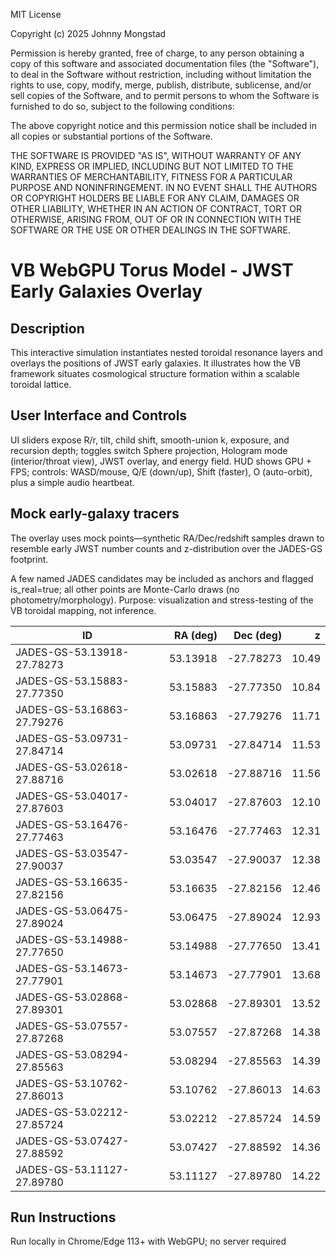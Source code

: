 
MIT License

Copyright (c) 2025 Johnny Mongstad

Permission is hereby granted, free of charge, to any person obtaining a copy
of this software and associated documentation files (the "Software"), to deal
in the Software without restriction, including without limitation the rights
to use, copy, modify, merge, publish, distribute, sublicense, and/or sell
copies of the Software, and to permit persons to whom the Software is
furnished to do so, subject to the following conditions:

The above copyright notice and this permission notice shall be included in all
copies or substantial portions of the Software.

THE SOFTWARE IS PROVIDED "AS IS", WITHOUT WARRANTY OF ANY KIND, EXPRESS OR
IMPLIED, INCLUDING BUT NOT LIMITED TO THE WARRANTIES OF MERCHANTABILITY,
FITNESS FOR A PARTICULAR PURPOSE AND NONINFRINGEMENT. IN NO EVENT SHALL THE
AUTHORS OR COPYRIGHT HOLDERS BE LIABLE FOR ANY CLAIM, DAMAGES OR OTHER
LIABILITY, WHETHER IN AN ACTION OF CONTRACT, TORT OR OTHERWISE, ARISING FROM,
OUT OF OR IN CONNECTION WITH THE SOFTWARE OR THE USE OR OTHER DEALINGS IN THE
SOFTWARE.


<h1>VB WebGPU Torus Model - JWST Early Galaxies Overlay</h1>

<h2>Description</h2>
<p>This interactive simulation instantiates nested toroidal resonance layers and overlays the positions of JWST early galaxies. It illustrates how the VB framework situates cosmological structure formation within a scalable toroidal lattice.</p>

<h2>User Interface and Controls</h2>
<p>UI sliders expose R/r, tilt, child shift, smooth-union k, exposure, and recursion depth; toggles switch Sphere projection, Hologram mode (interior/throat view), JWST overlay, and energy field. HUD shows GPU + FPS; controls: WASD/mouse, Q/E (down/up), Shift (faster), O (auto-orbit), plus a simple audio heartbeat. 

<h2>Mock early-galaxy tracers</h2>
<p>The overlay uses mock points—synthetic RA/Dec/redshift samples drawn to resemble early JWST number counts and z-distribution over the JADES-GS footprint.</p> <p>A few named JADES candidates may be included as anchors and flagged is_real=true; all other points are Monte-Carlo draws (no photometry/morphology). Purpose: visualization and stress-testing of the VB toroidal mapping, not inference.</p>



| ID                         | RA (deg) | Dec (deg) |     z |
| -------------------------- | -------: | --------: | ----: |
| JADES-GS-53.13918-27.78273 | 53.13918 | -27.78273 | 10.49 |
| JADES-GS-53.15883-27.77350 | 53.15883 | -27.77350 | 10.84 |
| JADES-GS-53.16863-27.79276 | 53.16863 | -27.79276 | 11.71 |
| JADES-GS-53.09731-27.84714 | 53.09731 | -27.84714 | 11.53 |
| JADES-GS-53.02618-27.88716 | 53.02618 | -27.88716 | 11.56 |
| JADES-GS-53.04017-27.87603 | 53.04017 | -27.87603 | 12.10 |
| JADES-GS-53.16476-27.77463 | 53.16476 | -27.77463 | 12.31 |
| JADES-GS-53.03547-27.90037 | 53.03547 | -27.90037 | 12.38 |
| JADES-GS-53.16635-27.82156 | 53.16635 | -27.82156 | 12.46 |
| JADES-GS-53.06475-27.89024 | 53.06475 | -27.89024 | 12.93 |
| JADES-GS-53.14988-27.77650 | 53.14988 | -27.77650 | 13.41 |
| JADES-GS-53.14673-27.77901 | 53.14673 | -27.77901 | 13.68 |
| JADES-GS-53.02868-27.89301 | 53.02868 | -27.89301 | 13.52 |
| JADES-GS-53.07557-27.87268 | 53.07557 | -27.87268 | 14.38 |
| JADES-GS-53.08294-27.85563 | 53.08294 | -27.85563 | 14.39 |
| JADES-GS-53.10762-27.86013 | 53.10762 | -27.86013 | 14.63 |
| JADES-GS-53.02212-27.85724 | 53.02212 | -27.85724 | 14.59 |
| JADES-GS-53.07427-27.88592 | 53.07427 | -27.88592 | 14.36 |
| JADES-GS-53.11127-27.89780 | 53.11127 | -27.89780 | 14.22 |


<h2>Run Instructions</h2>
<p>Run locally in Chrome/Edge 113+ with WebGPU; no server required</p>

